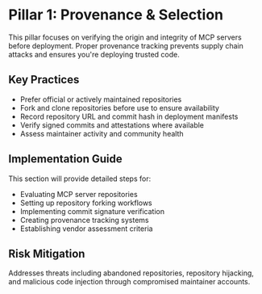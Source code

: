 # Pillar 1: Provenance & Selection

This pillar focuses on verifying the origin and integrity of MCP servers before deployment. Proper provenance tracking prevents supply chain attacks and ensures you're deploying trusted code.

## Key Practices

- Prefer official or actively maintained repositories
- Fork and clone repositories before use to ensure availability
- Record repository URL and commit hash in deployment manifests
- Verify signed commits and attestations where available
- Assess maintainer activity and community health

## Implementation Guide

This section will provide detailed steps for:
- Evaluating MCP server repositories
- Setting up repository forking workflows
- Implementing commit signature verification
- Creating provenance tracking systems
- Establishing vendor assessment criteria

## Risk Mitigation

Addresses threats including abandoned repositories, repository hijacking, and malicious code injection through compromised maintainer accounts.
